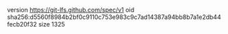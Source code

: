 version https://git-lfs.github.com/spec/v1
oid sha256:d5560f8984b2bf0c9110c753e983c9c7ad14387a94bb8b7a1e2db44fecb20f32
size 1325

